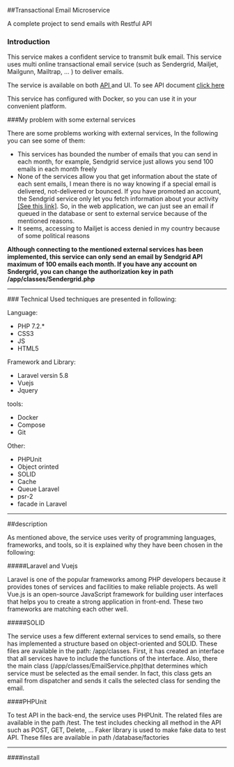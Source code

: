 ##Transactional Email Microservice


A complete project to send  emails with Restful API

### Introduction
This service makes a confident service to transmit bulk email. This service uses multi online transactional email service 
(such as Sendergrid, Mailjet, Mailgunn, Mailtrap, ... ) to deliver emails.

The service is available on both 
<a href="https://documenter.getpostman.com/view/1601502/SVYxnFT2?version=latest#5e927dcd-b917-458b-82ac-47a09703429f" > API </a>
 and UI. To see API document 
 <a href="https://documenter.getpostman.com/view/1601502/SVYxnFT2?version=latest#5e927dcd-b917-458b-82ac-47a09703429f" > click here</a> 

 This service has configured with Docker, so you can use it in your convenient platform. 


###My problem with some external services

There are some problems  working  with external services, In the following you can see some of them:
<ul>
<li>This services has bounded the number of emails that you can send in each month, for example, Sendgrid service just allows you send 100 emails in each month freely </li>
<li>None of the services  allow  you that get information about the state of each sent emails, I mean there is no way knowing if a special email is delivered, not-delivered or bounced. If you have promoted an account, 
 the Sendgrid service only let you fetch information about your activity <a href="https://sendgrid.com/docs/for-developers/sending-email/getting-started-email-activity-api">[See this link]</a>.
  So, in the web application, we can just see an email if queued in the database or sent to external service because of the mentioned reasons.
  </li>
<li>It seems,  accessing to Mailjet is access denied in my country because of some political reasons </li>
</ul>

<b>Although connecting to the mentioned external services has been implemented, this service can only send an email by
 Sendgrid API maximum of 100 emails each month. If you have any account on Sndergrid, you can change the authorization 
  key in path /app/classes/Sendergrid.php</b>

<hr />
### Technical  
Used techniques are presented in following:

Language:
<ul>
<li>PHP 7.2.*</li>
<li>CSS3</li>
<li>JS</li>
<li>HTML5</li>
</ul>

Framework and Library:
<ul>
<li>Laravel versin 5.8</li>
<li>Vuejs</li>
<li>Jquery</li>
</ul>

tools:
<ul>
<li>Docker</li>
<li>Compose</li>
<li>Git</li>
</ul>

Other:
<ul>
<li>PHPUnit</li>
<li>Object orinted</li>
<li>SOLID</li>
<li>Cache</li>
<li>Queue Laravel</li>
<li>psr-2</li>
<li>facade in Laravel</>
</ul>

<hr />

##description

As mentioned above, the service uses verity of programming languages, frameworks, and tools, so it is 
explained why they have been chosen in the following:

#####Laravel and Vuejs

 Laravel is one of the popular frameworks among PHP developers because it provides tones of services and facilities 
 to make reliable projects. As well Vue.js is an open-source JavaScript framework for building user interfaces that helps you to create a strong application in front-end. These two frameworks are matching each other well.
 
#####SOLID

The service uses a few different external services to send emails, so there has implemented a structure based on object-oriented 
and SOLID. These files are available in the path: /app/classes. First, it has created an interface that all services have to include the functions of the interface. Also, there the main class (/app/classes/EmailService.php)that determines which service must be selected as the email sender. In fact, this class gets an email from dispatcher and sends it calls the selected class for sending the email.

####PHPUnit

To test API in the back-end, the service uses PHPUnit. The related files are available in the path /test. The test includes checking all method in the API such as POST, GET, Delete, ...
 Faker library is used to make fake data to test API. These files are available in path /database/factories
 
 <hr/>
 
 ####install 
 
